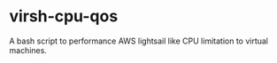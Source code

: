 # virsh-cpu-qos
A bash script to performance AWS lightsail like CPU limitation to virtual machines.
